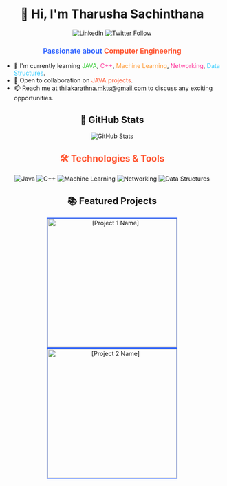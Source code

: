 <h1 align="center">👋 Hi, I'm Tharusha Sachinthana</h1>
<p align="center">
  <a href="https://www.linkedin.com/in/tharushasachinthana/"><img alt="LinkedIn" src="https://img.shields.io/badge/LinkedIn-Connect-blue?style=flat-square&logo=linkedin"></a>
  <a href="https://twitter.com/tharusha_ws"><img alt="Twitter Follow" src="https://img.shields.io/twitter/follow/tharusha_ws?label=Follow&style=social"></a>
</p>

<h3 align="center" style="color: #3366FF;">Passionate about <span style="color: #FF5733;">Computer Engineering</span></h3>

- 🌱 I'm currently learning <span style="color: #33CC33;">JAVA</span>, <span style="color: #FF3399;">C++</span>, <span style="color: #FF9933;">Machine Learning</span>, <span style="color: #FF3399;">Networking</span>, <span style="color: #33CCFF;">Data Structures</span>.
- 💼 Open to collaboration on <span style="color: #FF5733;">JAVA projects</span>.
- 📫 Reach me at <a href="mailto:thilakarathna.mkts@gmail.com" style="color: #3366FF; text-decoration: none;">thilakarathna.mkts@gmail.com</a> to discuss any exciting opportunities.

<h2 align="center">🚀 GitHub Stats</h2>

<p align="center">
  <img src="https://github-readme-stats.vercel.app/api?username=tharushasachinthana&show_icons=true&count_private=true&theme=dark" alt="GitHub Stats">
</p>
<h2 align="center" style="color: #FF5733;">🛠️ Technologies & Tools</h2>

<p align="center">
  <img src="https://img.shields.io/badge/Code-Java-brightgreen?style=for-the-badge&logo=java&logoColor=white" alt="Java">
  <img src="https://img.shields.io/badge/Code-C++-yellow?style=for-the-badge&logo=c%2B%2B&logoColor=white" alt="C++">
  <img src="https://img.shields.io/badge/Machine%20Learning-Orange?style=for-the-badge" alt="Machine Learning">
  <img src="https://img.shields.io/badge/Networking-Red?style=for-the-badge" alt="Networking">
  <img src="https://img.shields.io/badge/Data%20Structures-Blue?style=for-the-badge" alt="Data Structures">
  <!-- Add badges for other technologies and tools you want to showcase -->
</p>

<h2 align="center">📚 Featured Projects</h2>

<p align="center">
  <a href="[Project 1 URL]">
    <img src="[Project 1 Image URL]" alt="[Project 1 Name]" width="300" style="border: 2px solid #3366FF;">
  </a>
  <a href="[Project 2 URL]">
    <img src="[Project 2 Image URL]" alt="[Project 2 Name]" width="300" style="border: 2px solid #3366FF;">
  </a>
  <!-- Add links and images for your featured projects -->
</p>
